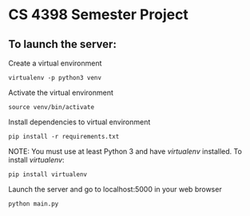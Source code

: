 # CS 4398 Semester Project

## To launch the server:
Create a virtual environment
```
virtualenv -p python3 venv
```
Activate the virtual environment
```
source venv/bin/activate
```
Install dependencies to virtual environment
```
pip install -r requirements.txt
```
NOTE: You must use at least Python 3 and have *virtualenv* installed. To install *virtualenv*:
```
pip install virtualenv
```
Launch the server and go to localhost:5000 in your web browser
```
python main.py
```
